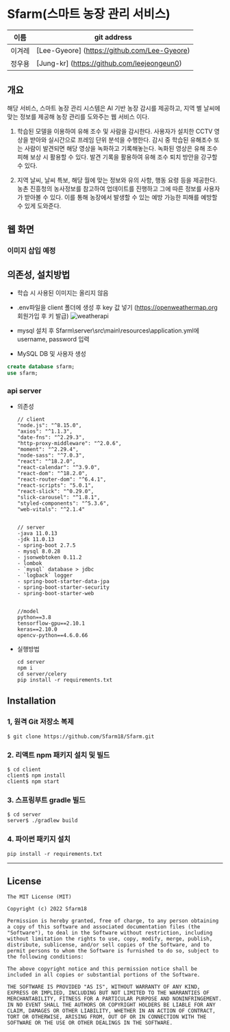 # Sfarm(스마트 농장 관리 서비스)
| 이름 | git address |
|------|-------------|
|이겨레| [Lee-Gyeore] (https://github.com/Lee-Gyeore) |
|정우용| [Jung-kr] (https://github.com/leejeongeun0) |   

## 개요
해당 서비스, 스마트 농장 관리 시스템은 AI 기반 농장 감시를 제공하고, 지역 별 날씨에 맞는 정보를 제공해  농장 관리를 도와주는 웹 서비스 이다.

1. 학습된 모델을 이용하여 유해 조수 및 사람을 감시한다. 사용자가 설치한 CCTV 영상을 받아와 실시간으로 프레임 단위 분석을 수행한다.  감시 중 학습된 유해조수 또는 사람이 발견되면 해당 영상을 녹화하고 기록해놓는다. 녹화된 영상은 유해 조수 피해 보상 시 활용할 수 있다. 발견 기록을 활용하여 유해 조수 퇴치 방안을 강구할 수 있다.

2. 지역 날씨, 날씨 특보, 해당 월에 맞는 정보와 유의 사항, 행동 요령 등을 제공한다. 농촌 진흥청의 농사정보를 참고하여 업데이트를 진행하고 그에 따른 정보를 사용자가 받아볼 수 있다. 이를 통해 농장에서 발생할 수 있는 예방 가능한 피해를 예방할 수 있게 도와준다. 



## 웹 화면
### 이미지 삽입 예정



## 의존성, 설치방법
* 학습 시 사용된 이미지는 올리지 않음
* .env파일을 client 폴더에 생성 후 key 값 넣기 (https://openweathermap.org 회원가입 후 키 발급)
![weatherapi](https://user-images.githubusercontent.com/81340804/206709130-9a03ba8e-feae-4e0b-acd3-c0632e473fbe.png)

* mysql 설치 후 Sfarm\server\src\main\resources\application.yml에 username, password 입력 
* MySQL DB 및 사용자 생성
```sql
create database sfarm;
use sfarm;
```


### api server
*  의존성
      ```
    // client
    "node.js": "^8.15.0",
    "axios": "^1.1.3",
    "date-fns": "^2.29.3",
    "http-proxy-middleware": "^2.0.6",
    "moment": "^2.29.4",
    "node-sass": "^7.0.3",
    "react": "^18.2.0",
    "react-calendar": "^3.9.0",
    "react-dom": "^18.2.0",
    "react-router-dom": "^6.4.1",
    "react-scripts": "5.0.1",
    "react-slick": "^0.29.0",
    "slick-carousel": "^1.8.1",
    "styled-components": "^5.3.6",
    "web-vitals": "^2.1.4"
    
        
    // server
    -java 11.0.13
    -jdk 11.0.13
    - spring-boot 2.7.5
    - mysql 8.0.28
    - jsonwebtoken 0.11.2
    - lombok
    - `mysql` database > jdbc
    - `logback` logger
    - spring-boot-starter-data-jpa
    - spring-boot-starter-security
    - spring-boot-starter-web
    
    
    //model
    python==3.8
    tensorflow-gpu==2.10.1
    keras==2.10.0
    opencv-python==4.6.0.66
    ```
* 실행방법
    ```
    cd server
    npm i
    cd server/celery
    pip install -r requirements.txt
    ```

## Installation
### 1, 원격 Git 저장소 복제
```
$ git clone https://github.com/Sfarm18/Sfarm.git
```

### 2. 리액트 npm 패키지 설치 및 빌드
```
$ cd client
client$ npm install
client$ npm start
```

### 3. 스프링부트 gradle 빌드
```
$ cd server
server$ ./gradlew build
```

### 4. 파이썬 패키지 설치
```
pip install -r requirements.txt
```

----
## License
```
The MIT License (MIT)

Copyright (c) 2022 Sfarm18

Permission is hereby granted, free of charge, to any person obtaining a copy of this software and associated documentation files (the "Software"), to deal in the Software without restriction, including without limitation the rights to use, copy, modify, merge, publish, distribute, sublicense, and/or sell copies of the Software, and to permit persons to whom the Software is furnished to do so, subject to the following conditions:

The above copyright notice and this permission notice shall be included in all copies or substantial portions of the Software.

THE SOFTWARE IS PROVIDED "AS IS", WITHOUT WARRANTY OF ANY KIND, EXPRESS OR IMPLIED, INCLUDING BUT NOT LIMITED TO THE WARRANTIES OF MERCHANTABILITY, FITNESS FOR A PARTICULAR PURPOSE AND NONINFRINGEMENT. IN NO EVENT SHALL THE AUTHORS OR COPYRIGHT HOLDERS BE LIABLE FOR ANY CLAIM, DAMAGES OR OTHER LIABILITY, WHETHER IN AN ACTION OF CONTRACT, TORT OR OTHERWISE, ARISING FROM, OUT OF OR IN CONNECTION WITH THE SOFTWARE OR THE USE OR OTHER DEALINGS IN THE SOFTWARE.

```
